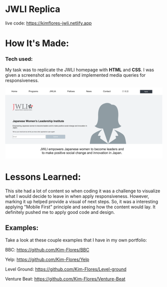 # JWLI Replica

live code: https://kimflores-jwli.netlify.app

# How It's Made:
### Tech used: 
My task was to replicate the JWLI homepage with **HTML** and **CSS**. I was given a screenshot as reference and implemented media queries for responsiveness.


![JWLI Final](jwliimg.png)

# Lessons Learned:
This site had a lot of content so when coding it was a challenge to visualize what I would decide to leave in when apply responsiveness. However, marking it up helped provide a visual of next steps. So, it was a interesting applying "Mobile First" principle and seeing how the content would lay. It definitely pushed me to apply good code and design.

## Examples:
Take a look at these couple examples that I have in my own portfolio:

BBC: https://github.com/Kim-Flores/BBC

Yelp: https://github.com/Kim-Flores/Yelp

Level Ground: https://github.com/Kim-Flores/Level-ground

Venture Beat: https://github.com/Kim-Flores/Venture-Beat
